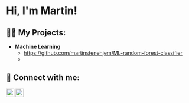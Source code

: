 <h1>Hi, I'm Martin! </h1>

<h2>👨‍💻 My Projects:</h2>

- <b>Machine Learning</b>
  - https://github.com/martinstenehjem/ML-random-forest-classifier
  - 
<h2>🤳 Connect with me:</h2>
<a href="https://www.linkedin.com/in/martinstenehjem" target="_blank">
  <img align="left" alt="martin_stenehjem | LinkedIn" width="22px" src="https://cdn.jsdelivr.net/npm/simple-icons@v3/icons/linkedin.svg" />
</a>
<a href="https://www.instagram.com/martin_stenehjem/" target="_blank">
  <img align="left" alt="martinstenehjem | Instagram" width="22px" src="https://cdn.jsdelivr.net/npm/simple-icons@v3/icons/instagram.svg" />
</a>
